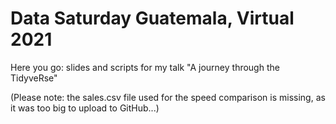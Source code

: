 # Data Saturday Guatemala, Virtual 2021

Here you go: slides and scripts for my talk "A journey through the TidyveRse"

(Please note: the sales.csv file used for the speed comparison is missing, as it was too big to upload to GitHub...)
